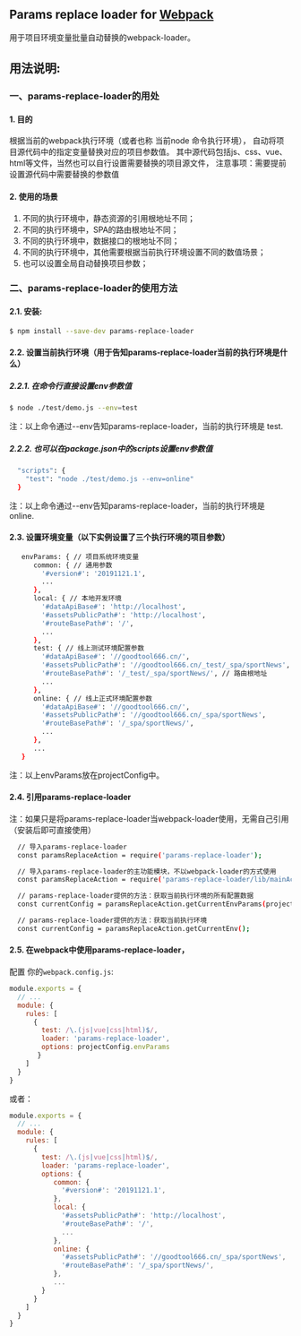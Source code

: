 ## Params replace loader for [Webpack](http://webpack.github.io/)

用于项目环境变量批量自动替换的webpack-loader。


## 用法说明:

### 一、params-replace-loader的用处
#### 1. 目的
   根据当前的webpack执行环境（或者也称 当前node 命令执行环境），
自动将项目源代码中的指定变量替换对应的项目参数值。
其中源代码包括js、css、vue、html等文件，当然也可以自行设置需要替换的项目源文件，
注意事项：需要提前设置源代码中需要替换的参数值

#### 2. 使用的场景
1. 不同的执行环境中，静态资源的引用根地址不同；
2. 不同的执行环境中，SPA的路由根地址不同；
3. 不同的执行环境中，数据接口的根地址不同；
4. 不同的执行环境中，其他需要根据当前执行环境设置不同的数值场景；
5. 也可以设置全局自动替换项目参数；


### 二、params-replace-loader的使用方法

#### 2.1. 安装:

```bash
$ npm install --save-dev params-replace-loader
```

#### 2.2. 设置当前执行环境（用于告知params-replace-loader当前的执行环境是什么）

#####    2.2.1. 在命令行直接设置env参数值
```bash
$ node ./test/demo.js --env=test
```
注：以上命令通过--env告知params-replace-loader，当前的执行环境是 test.

#####    2.2.2. 也可以在package.json中的scripts设置env参数值
```bash
  "scripts": {
    "test": "node ./test/demo.js --env=online"
  }
```
注：以上命令通过--env告知params-replace-loader，当前的执行环境是 online.

####    2.3. 设置环境变量（以下实例设置了三个执行环境的项目参数）
```bash
   envParams: { // 项目系统环境变量
      common: { // 通用参数
        '#version#': '20191121.1',
        ...
      },
      local: { // 本地开发环境
        '#dataApiBase#': 'http://localhost',
        '#assetsPublicPath#': 'http://localhost',
        '#routeBasePath#': '/',
        ...
      },
      test: { // 线上测试环境配置参数
        '#dataApiBase#': '//goodtool666.cn/',
        '#assetsPublicPath#': '//goodtool666.cn/_test/_spa/sportNews', // 静态资源引用路径
        '#routeBasePath#': '/_test/_spa/sportNews/', // 路由根地址
        ...
      },
      online: { // 线上正式环境配置参数
        '#dataApiBase#': '//goodtool666.cn/',
        '#assetsPublicPath#': '//goodtool666.cn/_spa/sportNews',
        '#routeBasePath#': '/_spa/sportNews/',
        ...
      },
      ...
   }
```
注：以上envParams放在projectConfig中。

####    2.4. 引用params-replace-loader
注：如果只是将params-replace-loader当webpack-loader使用，无需自己引用（安装后即可直接使用）

```bash
  // 导入params-replace-loader
  const paramsReplaceAction = require('params-replace-loader');

  // 导入params-replace-loader的主功能模块，不以webpack-loader的方式使用
  const paramsReplaceAction = require('params-replace-loader/lib/mainAction');

  // params-replace-loader提供的方法：获取当前执行环境的所有配置数据
  const currentConfig = paramsReplaceAction.getCurrentEnvParams(projectConfig.envParams);

  // params-replace-loader提供的方法：获取当前执行环境
  const currentConfig = paramsReplaceAction.getCurrentEnv();

```

####    2.5. 在webpack中使用params-replace-loader，
配置 你的`webpack.config.js`:

```javascript
module.exports = {
  // ...
  module: {
    rules: [
      {
        test: /\.(js|vue|css|html)$/,
        loader: 'params-replace-loader',
        options: projectConfig.envParams
       }
    ]
  }
}
```

或者：
```javascript
module.exports = {
  // ...
  module: {
    rules: [
      {
        test: /\.(js|vue|css|html)$/,
        loader: 'params-replace-loader',
        options: {
           common: {
             '#version#': '20191121.1',
           },
           local: {
             '#assetsPublicPath#': 'http://localhost',
             '#routeBasePath#': '/',
             ...
           },
           online: {
             '#assetsPublicPath#': '//goodtool666.cn/_spa/sportNews',
             '#routeBasePath#': '/_spa/sportNews/',
           },
           ...
        }
      }
    ]
  }
}
```
